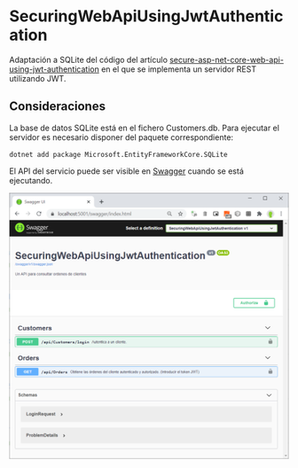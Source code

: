# SecuringWebApiUsingJwtAuthentication

Adaptación a SQLite del código del artículo [secure-asp-net-core-web-api-using-jwt-authentication](http://codingsonata.com/secure-asp-net-core-web-api-using-jwt-authentication/ "codingsonata") en el que se implementa un servidor REST utilizando JWT.

## Consideraciones

La base de datos SQLite está en el fichero Customers.db. Para ejecutar el servidor es necesario disponer del paquete correspondiente:

```
dotnet add package Microsoft.EntityFrameworkCore.SQLite
```

El API del servicio puede ser visible en [Swagger](https://localhost:5001/swagger/index.html "API Swagger") cuando se está ejecutando.

![API del servicio](https://github.com/aetxabao/SecuringWebApiUsingJwtAuthentication/blob/main/swagger_SWAUJA.png?raw=true)

